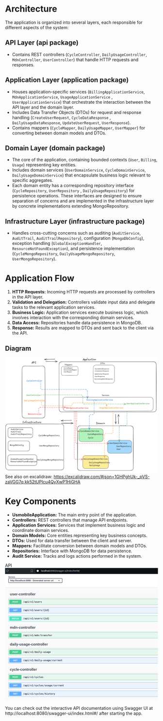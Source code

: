 # Architecture

The application is organized into several layers, each responsible for different aspects of the system:

## API Layer (api package)

- Contains REST controllers (`CycleController`, `DailyUsageController`, `MdnController`, `UserController`) that handle
  HTTP requests and responses.

## Application Layer (application package)

- Houses application-specific services (`BillingApplicationService`, `MdnApplicationService`, `UsageApplicationService`
  , `UserApplicationService`) that orchestrate the interaction between the API layer and the domain layer.
- Includes Data Transfer Objects (DTOs) for request and response handling (`CreateUserRequest`, `CycleDataResponse`
  , `DailyUsageDataResponse`, `UpdateUserRequest`, `UserResponse`).
- Contains mappers (`CycleMapper`, `DailyUsageMapper`, `UserMapper`) for converting between domain models and DTOs.

## Domain Layer (domain package)

- The core of the application, containing bounded contexts (`User`, `Billing`, `Usage`) representing key entities.
- Includes domain services (`UserDomainService`, `CycleDomainService`, `DailyUsageDomainService`) that encapsulate
  business logic relevant to specific aggregates.
- Each domain entity has a corresponding repository interface (`CycleRepository`, `UserRepository`
  , `DailyUsageRepository`) for persistence operations. These interfaces are designed to ensure separation of concerns
  and are implemented in the infrastructure layer by concrete implementations extending MongoRepository.

## Infrastructure Layer (infrastructure package)

- Handles cross-cutting concerns such as auditing (`AuditService`, `AuditTrail`, `AuditTrailRepository`),
  configuration (`MongoDbConfig`), exception handling (`GlobalExceptionHandler`, `ResourceNotFoundException`), and
  persistence implementation (`CycleMongoRepository`, `DailyUsageMongoRepository`, `UserMongoRepository`).

# Application Flow

1. **HTTP Requests:** Incoming HTTP requests are processed by controllers in the API layer.
2. **Validation and Delegation:** Controllers validate input data and delegate tasks to the relevant application
   services.
3. **Business Logic:** Application services execute business logic, which involves interaction with the corresponding
   domain services.
4. **Data Access:** Repositories handle data persistence in MongoDB.
5. **Response:** Results are mapped to DTOs and sent back to the client via the API.

## Diagram

![img_1.png](img_1.png)
See also on excalidraw: https://excalidraw.com/#json=1GHPghUk-_pVS-zaVGG7q,kk52tUPlcu4QyXwP1HiGHA

# Key Components

- **UsmobileApplication:** The main entry point of the application.
- **Controllers:** REST controllers that manage API endpoints.
- **Application Services:** Services that implement business logic and coordinate domain services.
- **Domain Models:** Core entities representing key business concepts.
- **DTOs:** Used for data transfer between the client and server.
- **Mappers:** Facilitate conversion between domain models and DTOs.
- **Repositories:** Interface with MongoDB for data persistence.
- **Audit Service:** Tracks and logs actions performed in the system.

API
![img.png](img.png)

You can check out the interactive API documentation using Swagger UI at http://localhost:8080/swagger-ui/index.html#/
after starting the app.
